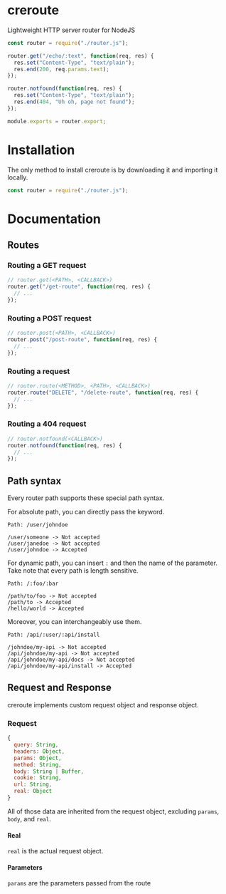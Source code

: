 # creroute
Lightweight HTTP server router for NodeJS

```javascript
const router = require("./router.js");

router.get("/echo/:text", function(req, res) {
  res.set("Content-Type", "text/plain");
  res.end(200, req.params.text);
});

router.notfound(function(req, res) {
  res.set("Content-Type", "text/plain");
  res.end(404, "Uh oh, page not found");
});

module.exports = router.export;
```

# Installation

The only method to install creroute is by downloading it and importing it locally.

```javascript
const router = require("./router.js");
```

# Documentation

## Routes

### Routing a GET request

```javascript
// router.get(<PATH>, <CALLBACK>)
router.get("/get-route", function(req, res) {
  // ...
});
```

### Routing a POST request

```javascript
// router.post(<PATH>, <CALLBACK>)
router.post("/post-route", function(req, res) {
  // ...
});
```

### Routing a request

```javascript
// router.route(<METHOD>, <PATH>, <CALLBACK>)
router.route("DELETE", "/delete-route", function(req, res) {
  // ...
});
```

### Routing a 404 request

```javascript
// router.notfound(<CALLBACK>)
router.notfound(function(req, res) {
  // ...
});
```

## Path syntax

Every router path supports these special path syntax.

For absolute path, you can directly pass the keyword.

```
Path: /user/johndoe

/user/someone -> Not accepted
/user/janedoe -> Not accepted
/user/johndoe -> Accepted

```

For dynamic path, you can insert `:` and then the name of the parameter. Take note that every path is length sensitive.

```
Path: /:foo/:bar

/path/to/foo -> Not accepted
/path/to -> Accepted
/hello/world -> Accepted
```

Moreover, you can interchangeably use them.

```
Path: /api/:user/:api/install

/johndoe/my-api -> Not accepted
/api/johndoe/my-api -> Not accepted
/api/johndoe/my-api/docs -> Not accepted
/api/johndoe/my-api/install -> Accepted
```

## Request and Response

creroute implements custom request object and response object.

### Request

```javascript
{
  query: String,
  headers: Object,
  params: Object,
  method: String,
  body: String | Buffer,
  cookie: String,
  url: String,
  real: Object
}
```

All of those data are inherited from the request object, excluding `params`, `body`, and `real`.

#### Real

`real` is the actual request object.

#### Parameters

`params` are the parameters passed from the route